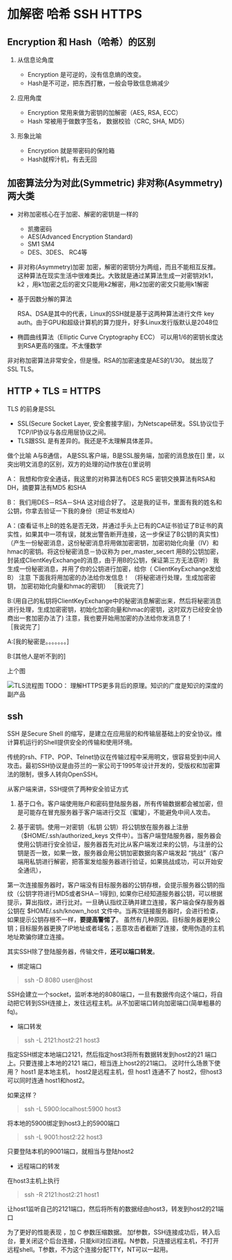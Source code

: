 # 加解密  哈希   SSH    HTTPS
## Encryption 和 Hash（哈希）的区别
1. 从信息论角度

    -  Encryption 是可逆的，没有信息熵的改变。
    -  Hash是不可逆，把东西打散，一般会导致信息熵减少


2. 应用角度

   - Encryption 常用来做为密钥的加解密（AES, RSA, ECC）
   - Hash 常被用于做数字签名， 数据校验（CRC, SHA, MD5）


3. 形象比喻
   - Encryption 就是带密码的保险箱
   - Hash就榨汁机，有去无回

## 加密算法分为对此(Symmetric)  非对称(Asymmetry)两大类
  + 对称加密核心在于加密、解密的密钥是一样的

     - 凯撒密码
     - AES(Advanced Encryption Standard)
     - SM1 SM4
     - DES、3DES、 RC4等

  + 非对称(Asymmetry)加密
  加密，解密的密钥分为两组，而且不能相互反推。这种算法在现实生活中很难类比。大致就是通过某算法生成一对密钥对k1， k2 ，用k1加密之后的密文只能用k2解密，用k2加密的密文只能用k1解密
   - 基于因数分解的算法

     RSA、DSA是其中的代表，Linux的SSH就是基于这两种算法进行文件 key auth。由于GPU和超级计算机的算力提升，好多Linux发行版默认是2048位

  - 椭圆曲线算法（Elliptic Curve Cryptography  ECC）
     可以用1/6的密钥长度达到RSA更高的强度。不太懂数学

  非对称加密算法非常安全，但是慢。RSA的加密速度是AES的1/30。 就出现了SSL TLS。

  ## HTTP + TLS = HTTPS
  TLS 的前身是SSL
   - SSL(Secure Socket Layer, 安全套接字层)，为Netscape研发。SSL协议位于TCP/IP协议与各应用层协议之间。
   - TLS跟SSL 是有差异的。我还是不太理解具体差异。

   做个比喻 A与B通信， A是SSL客户端，B是SSL服务端，加密的消息放在[] 里，以突出明文消息的区别，双方的处理的动作放在()里说明  

   A： 我想和你安全通话，我这里的对称算法有DES RC5 密钥交换算法有RSA和DH，摘要算法有MD5 和SHA

   B： 我们用DES－RSA－SHA 这对组合好了。
   这是我的证书，里面有我的姓名和公钥，你拿去验证一下我的身份（把证书发给A）

   A：(查看证书上B的姓名是否无效，并通过手头上已有的CA证书验证了B证书的真实性，如果其中一项有误，就发出警告断开连接，这一步保证了B公钥的真实性)
   （产生一份秘密消息，这份秘密消息将用做加密密钥，加密初始化向量（IV）和 hmac的密钥。将这份秘密消息－协议称为  per_master_secert 用B的公钥加密，封装成ClientKeyExchange的消息，由于用B的公钥，保证第三方无法窃听）
   我生成一份秘密消息，并用了你的公钥进行加密，给你（ ClientKeyExchange发给B）
   注意 下面我将用加密的办法给你发信息！
   （将秘密进行处理，生成加密密钥， 加密初始化向量和hmac的密钥）
   ［我说完了］

   B:(用自己的私钥将ClientKeyExchange中的秘密消息解密出来，然后将秘密消息进行处理，生成加密密钥，初始化加密向量和hmac的密钥，这时双方已经安全协商出一套加密办法了)
   注意，我也要开始用加密的办法给你发消息了！                                  
   ［我说完了］

   A:[我的秘密是。。。。。。。]

   B:[其他人是听不到的]

   上个图

   ![TLS流程图](http://o7q7atccj.bkt.clouddn.com/tls-ssl.svg)
   TODO： 理解HTTPS更多背后的原理。知识的广度是知识的深度的副产品



## ssh

SSH 是Secure Shell 的缩写，是建立在应用层的和传输层基础上的安全协议。维计算机运行的Shell提供安全的传输和使用环境。

   传统的rsh、FTP、POP、Telnet协议在传输过程中采用明文，很容易受到中间人攻击。最初SSH协议是由芬兰的一家公司于1995年设计开发的，受版权和加密算法的限制，很多人转向OpenSSH。

从客户端来讲，SSH提供了两种安全验证方式
1. 基于口令。客户端使用账户和密码登陆服务器，所有传输数据都会被加密，但是可能存在冒充服务器于客户端进行交互（蜜罐），不能避免中间人攻击。

2. 基于密钥。使用一对密钥（私钥 公钥）将公钥放在服务器上注册（$HOME/.ssh/authorized_keys 文件中）。当客户端登陆服务器，服务器会使用公钥进行安全验证，服务器首先对比从客户端发过来的公钥，与注册的公钥是否一致，如果一致，服务器会用公钥加密数据向客户端发起 “挑战”（客户端用私钥进行解密，把答案发给服务器进行验证，如果挑战成功，可以开始安全通讯），

第一次连接服务器时，客户端没有目标服务器的公钥存根，会提示服务器公钥的指纹（公钥字符进行MD5或者SHA－1得到), 如果你已经知道服务器公钥，可以根据提示，算出指纹，进行比对。一旦确认指纹正确并建立连接，客户端会保存服务器公钥在  $HOME/.ssh/known_host 文件中。当再次链接服务器时，会进行检查，如果提示公钥存根不一样，**要提高警惕了**。
虽然有几种原因。目标服务器更换公钥；目标服务器更换了IP地址或者域名；恶意攻击者截断了连接，使用伪造的主机地址欺骗你建立连接。

其实SSH除了登陆服务器，传输文件，**还可以端口转发**。
- 绑定端口
> ssh -D 8080 user@host

SSH会建立一个socket，监听本地的8080端口，一旦有数据传向这个端口，将自动把它转到SSH连接上，发往远程主机。从不加密端口转向加密端口(简单粗暴的fq)。


- 端口转发
>ssh -L 2121:host2:21    host3

指定SSH绑定本地端口2121，然后指定host3将所有数据转发到host2的21 端口上。只要连接上本地的2121 端口，相当连上host2的21端口。 这时什么场景下使用？
host1 是本地主机， host2是远程主机，但 host1 连通不了 host2，但host3 可以同时连通 host1和host2。

如果这样？
>ssh -L 5900:localhost:5900 host3

将本地的5900绑定到host3上的5900端口

>ssh -L 9001:host2:22 host3

只要登陆本机的9001端口，就相当与登陆host2


-  远程端口的转发

 在host3主机上执行
 >ssh -R 2121:host2:21 host1

 让host1监听自己的2121端口，然后将所有的数据经由host3，转发到host2的21端口

为了更好的性能表现 ，加 C 参数压缩数据。 加f参数，SSH连接成功后，转入后台，要关闭这个后台连接，只能kill对应进程。N参数，只连接远程主机，不打开远程shell。T参数，不为这个连接分配TTY，NT可以一起用。
